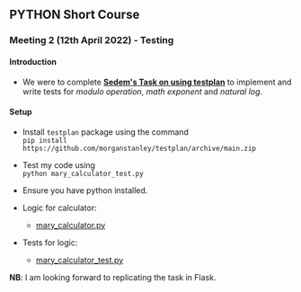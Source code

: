 ## PYTHON Short Course

### Meeting 2 (12th April 2022) - Testing

#### Introduction

- We were to complete **[Sedem's Task on using testplan](https://github.com/SedemQuame/testplan-practice)** to implement and write tests for _modulo operation_, _math exponent_ and _natural log_.

#### Setup

- Install `testplan` package using the command  
  `pip install https://github.com/morganstanley/testplan/archive/main.zip`

- Test my code using  
  `python mary_calculator_test.py`

- Ensure you have python installed.

- Logic for calculator:
  - [mary_calculator.py](https://github.com/maryjonah-turntabl/Python-Training/blob/main/mary_calculator.py)
- Tests for logic:
  - [mary_calculator_test.py](https://github.com/maryjonah-turntabl/Python-Training/blob/main/mary_calculator_test.py)

**NB**: I am looking forward to replicating the task in Flask.

